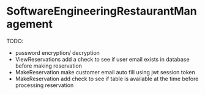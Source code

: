 # SoftwareEngineeringRestaurantManagement

TODO:

- password encryption/ decryption
- ViewReservations add a check to see if user email exists in database before making reservation
- MakeReservation make customer email auto fill using jwt session token
- MakeReservation add check to see if table is available at the time before processing reservation